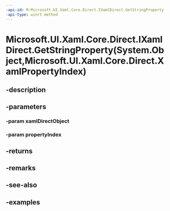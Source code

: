 ```yaml
---
-api-id: M:Microsoft.UI.Xaml.Core.Direct.IXamlDirect.GetStringProperty(System.Object,Microsoft.UI.Xaml.Core.Direct.XamlPropertyIndex)
-api-type: winrt method
---
```


# Microsoft.UI.Xaml.Core.Direct.IXamlDirect.GetStringProperty(System.Object,Microsoft.UI.Xaml.Core.Direct.XamlPropertyIndex)

<!--
public string GetStringProperty (object xamlDirectObject, Microsoft.UI.Xaml.Core.Direct.XamlPropertyIndex propertyIndex);
-->

## -description

## -parameters

### -param xamlDirectObject

### -param propertyIndex

## -returns

## -remarks

## -see-also

## -examples

